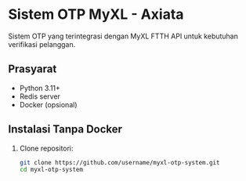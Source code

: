 # Sistem OTP MyXL - Axiata

Sistem OTP yang terintegrasi dengan MyXL FTTH API untuk kebutuhan verifikasi pelanggan.

## Prasyarat

- Python 3.11+
- Redis server
- Docker (opsional)

## Instalasi Tanpa Docker

1. Clone repositori:
   ```bash
   git clone https://github.com/username/myxl-otp-system.git
   cd myxl-otp-system

